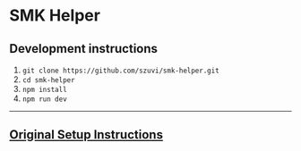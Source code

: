 # SMK Helper

## Development instructions
1. `git clone https://github.com/szuvi/smk-helper.git`
2. `cd smk-helper`
3. `npm install`
4. `npm run dev`
***
## [Original Setup Instructions](https://github.com/electron-vite/electron-vite-react)

